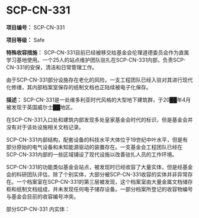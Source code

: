 # SCP-CN-331

**项目编号：** SCP-CN-331

**项目等级：** Safe

**特殊收容措施：** SCP-CN-331目前已经被移交给基金会伦理道德委员会作为直属学习基地使用。一个25人的站点维护团队驻扎在SCP-CN-331内部，负责SCP-CN-331的安保，清洁和日常管理工作。

由于SCP-CN-331部分设施存在老化的风险，一支工程团队已经入驻对其进行现代化修缮，其内部档案室保存的纸制文档也正陆续被电子化保存。

**描述：** SCP-CN-331是一处维多利亚时代风格的大型地下建筑群，于20██年4月被发现于英国威尔士██地区。

在SCP-CN-331入口处和建筑内部发现多处皇家基金会时代的标识，但是基金会并没有对于该处设施相关文档记录。

SCP-CN-331内部结构，配套设备的科技水平大体位于19世纪中叶水平，但是有部分原始的电气设备和未知能源驱动的装置存在。一支基金会工程团队已经在SCP-CN-331内部的一些区域铺设了现代设施以改善驻扎人员的工作环境。

SCP-CN-331的功能类似基金会站点，被发现时已经收容了大量实体，但是经基金会的科研团队评估，除了个别实体，大部分被SCP-CN-331收容的实体并非异常存在。一个档案室在SCP-CN-331的第三层被发现，这个档案室由大量金属文档储存柜和纸制文档组成，并未发现任何电子储存设备。一部分档案所登记的收容物编号与基金会目前的收容编号冲突。

部分SCP-CN-331 内实体：








